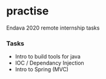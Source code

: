 # practise  

Endava 2020 remote internship tasks  

<h3> Tasks </h3>

<ul> 
  <li> Intro to build tools for java </li>
  <li> IOC / Dependancy Injection </li>
  <li> Intro to Spring (MVC) </li>
</ul>
